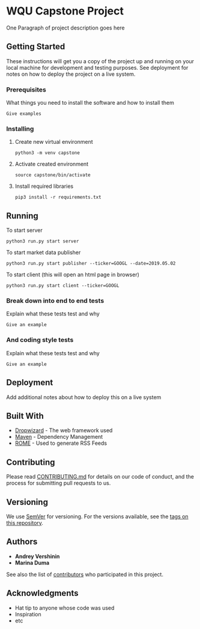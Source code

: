 # WQU Capstone Project

One Paragraph of project description goes here

## Getting Started

These instructions will get you a copy of the project up and running on your local machine for development and testing purposes. See deployment for notes on how to deploy the project on a live system.

### Prerequisites

What things you need to install the software and how to install them

```
Give examples
```

### Installing

1. Create new virtual environment
    ```
    python3 -m venv capstone
    ```
2. Activate created environment
    ```
    source capstone/bin/activate
    ```
3. Install required libraries
    ```
    pip3 install -r requirements.txt
    ```

## Running 

To start server 
```
python3 run.py start server 
```

To start market data publisher 
```
python3 run.py start publisher --ticker=GOOGL --date=2019.05.02
```

To start client (this will open an html page in browser)

```
python3 run.py start client --ticker=GOOGL
```


### Break down into end to end tests

Explain what these tests test and why

```
Give an example
```

### And coding style tests

Explain what these tests test and why

```
Give an example
```

## Deployment

Add additional notes about how to deploy this on a live system

## Built With

* [Dropwizard](http://www.dropwizard.io/1.0.2/docs/) - The web framework used
* [Maven](https://maven.apache.org/) - Dependency Management
* [ROME](https://rometools.github.io/rome/) - Used to generate RSS Feeds

## Contributing

Please read [CONTRIBUTING.md](https://gist.github.com/PurpleBooth/b24679402957c63ec426) for details on our code of conduct, and the process for submitting pull requests to us.

## Versioning

We use [SemVer](http://semver.org/) for versioning. For the versions available, see the [tags on this repository](https://github.com/your/project/tags). 

## Authors

* **Andrey Vershinin**
* **Marina Duma**

See also the list of [contributors](https://github.com/manirka/wqu-capstone-vol-prediction/blob/master/CONTRIBUTORS.md) who participated in this project.

## Acknowledgments

* Hat tip to anyone whose code was used
* Inspiration
* etc
